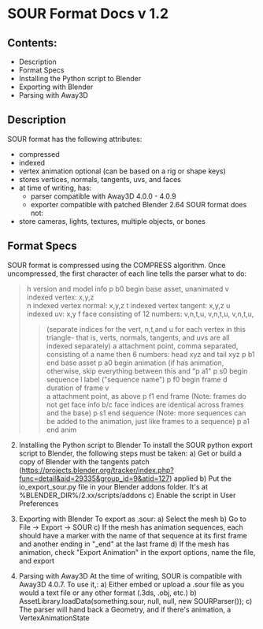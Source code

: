 # SOUR Format Docs v 1.2


## Contents:
* Description
* Format Specs
* Installing the Python script to Blender
* Exporting with Blender
* Parsing with Away3D


## Description
SOUR format has the following attributes:
* compressed
* indexed
* vertex animation optional (can be based on a rig or shape keys)
* stores vertices, normals, tangents, uvs, and faces
* at time of writing, has:
    * parser compatible with Away3D 4.0.0 - 4.0.9
    * exporter compatible with patched Blender 2.64
SOUR format does not:
* store cameras, lights, textures, multiple objects, or bones


## Format Specs
SOUR format is compressed using the COMPRESS algorithm. Once uncompressed, the first character of each line tells the parser what to do:
> h		version and model info
> p b0	begin base asset, unanimated
> v		indexed vertex: x,y,z	
> n		indexed vertex normal:	x,y,z
> t		indexed vertex tangent:	x,y,z
> u		indexed uv:	x,y
> f		face consisting of 12 numbers:	v,n,t,u, v,n,t,u, v,n,t,u, 
>> (separate indices for the vert, n,t,and u for each vertex in this triangle- that is, verts, normals, tangents, and uvs are all indexed separately)
	a		attachment point, comma separated, consisting of a name then 6 numbers: head xyz and tail xyz
	p b1	end base asset
	p a0	begin animation (if has animation, otherwise, skip 
				everything between this and "p a1"
	p s0	begin sequence
	l		label ("sequence name")
	p f0	begin frame
	d		duration of frame
	v	
	a		attachment point, as above
	p f1	end frame (Note: frames do not get face info b/c face 
				indices are identical across frames and the base)
	p s1	end sequence (Note: more sequences can be added to the
				animation, just like frames to a sequence)
	p a1	end anim
	


2) Installing the Python script to Blender
To install the SOUR python export script to Blender, the following steps must be taken:
	a) Get or build a copy of Blender with the tangents patch 
	(https://projects.blender.org/tracker/index.php?func=detail&aid=29335&group_id=9&atid=127) 
	applied
	b) Put the io_export_sour.py file in your Blender addons folder. It's at %BLENDER_DIR%/2.xx/scripts/addons
	c) Enable the script in User Preferences


3) Exporting with Blender
To export as .sour:
	a) Select the mesh
	b) Go to File -> Export -> SOUR
	c) If the mesh has animation sequences, each should have a 
		marker with the name of that sequence at its first frame
		and another ending in "_end" at the last frame
	d) If the mesh has animation, check "Export Animation" in the 
		export options, name the file, and export


4) Parsing with Away3D
At the time of writing, SOUR is compatible with Away3D 4.0.7. To use it,:
	a) Either embed or upload a .sour file as you would a text file or any other format (.3ds, .obj, etc.)
	b) AssetLibrary.loadData(something.sour, null, null, new SOURParser());
	c) The parser will hand back a Geometry, and if there's animation, a VertexAnimationState




